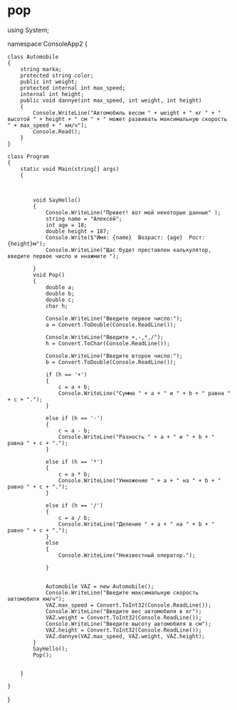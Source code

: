 # pop
using System;

namespace ConsoleApp2
{




    class Automobile
    {
        string marka;
        protected string color;
        public int weight;
        protected internal int max_speed;
        internal int height;
        public void dannye(int max_speed, int weight, int height)
        {
            Console.WriteLine("Автомобиль весом " + weight + " кг " + " высотой " + height + " см " + " может развивать максимальную скорость " + max_speed + " км/ч");
            Console.Read();
        }
    }
   
    class Program
    {
        static void Main(string[] args)
        {

          

            void SayHello()
            {
                Console.WriteLine("Привет! вот мой некоторые данные" );
                string name = "Алексей";
                int age = 18;
                double height = 187;
                Console.Write($"Имя: {name}  Возраст: {age}  Рост: {height}м");
                Console.WriteLine("Щас будет преставлен калькулятор, введите первое число и ннажмите ");
               
            }
            void Pop()
            {
                double a;
                double b;
                double c;
                char h;

                Console.WriteLine("Введите первое число:");
                a = Convert.ToDouble(Console.ReadLine());

                Console.WriteLine("Введите +,-,*,/");
                h = Convert.ToChar(Console.ReadLine());

                Console.WriteLine("Введите второе число:");
                b = Convert.ToDouble(Console.ReadLine());

                if (h == '+')
                {
                    c = a + b;
                    Console.WriteLine("Cумма " + a + " и " + b + " равна " + c + ".");
                }

                else if (h == '-')
                {
                    c = a - b;
                    Console.WriteLine("Разность " + a + " и " + b + " равна " + c + ".");
                }

                else if (h == '*')
                {
                    c = a * b;
                    Console.WriteLine("Умножение " + a + " на " + b + " равно " + c + ".");
                }

                else if (h == '/')
                {
                    c = a / b;
                    Console.WriteLine("Деление " + a + " на " + b + " равно " + c + ".");
                }
                else
                {
                    Console.WriteLine("Неизвестный оператор.");
                   
                }
             

                Automobile VAZ = new Automobile();
                Console.WriteLine("Введите максимальную скорость автомобиля км/ч");
                VAZ.max_speed = Convert.ToInt32(Console.ReadLine());
                Console.WriteLine("Введите вес автомобиля в кг");
                VAZ.weight = Convert.ToInt32(Console.ReadLine());
                Console.WriteLine("Введите высоту автомобиля в см");
                VAZ.height = Convert.ToInt32(Console.ReadLine());
                VAZ.dannye(VAZ.max_speed, VAZ.weight, VAZ.height);
            }
            SayHello();
            Pop();


        }

    }
}
